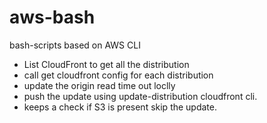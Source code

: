 # aws-bash
bash-scripts based on AWS CLI

- List CloudFront to get all the distribution
- call get cloudfront config for each distribution
- update the origin read time out loclly
- push the update using update-distribution cloudfront cli.
- keeps a check if S3 is present skip the update. 

